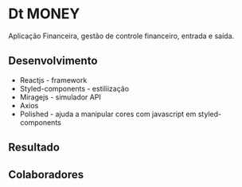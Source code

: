 # Dt MONEY

Aplicação Financeira, gestão de controle financeiro, entrada e saída.

## Desenvolvimento
* Reactjs - framework
* Styled-components - estiliização
* Miragejs - simulador API
* Axios
* Polished -  ajuda a manipular cores com javascript em styled-components

## Resultado

## Colaboradores

